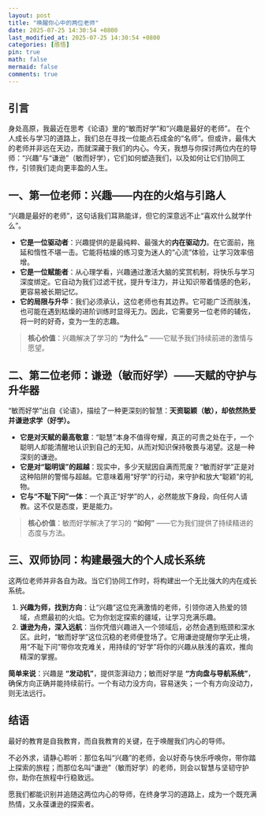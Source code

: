 ```yaml
---
layout: post
title: "唤醒你心中的两位老师"
date: 2025-07-25 14:30:54 +0800
last_modified_at: 2025-07-25 14:30:54 +0800
categories: [感悟]
pin: true
math: false
mermaid: false
comments: true
---
```



## 引言

身处高原，我最近在思考《论语》里的“敏而好学”和“兴趣是最好的老师”。
在个人成长与学习的道路上，我们总在寻找一位能点石成金的“名师”。但或许，最伟大的老师并非远在天边，而就深藏于我们的内心。今天，我想与你探讨两位内在的导师：“兴趣”与“谦逊”（敏而好学），它们如何塑造我们，以及如何让它们协同工作，引领我们走向更丰盈的人生。

## 一、第一位老师：兴趣——内在的火焰与引路人

“兴趣是最好的老师”，这句话我们耳熟能详，但它的深意远不止“喜欢什么就学什么”。

*   **它是一位驱动者**：兴趣提供的是最纯粹、最强大的**内在驱动力**。在它面前，拖延和惰性不堪一击。它能将枯燥的练习变为迷人的“心流”体验，让学习效率倍增。
*   **它是一位赋能者**：从心理学看，兴趣通过激活大脑的奖赏机制，将快乐与学习深度绑定。它自动为我们过滤干扰，提升专注力，并让知识带着情感的色彩，更容易被长期记忆。
*   **它的局限与升华**：我们必须承认，这位老师也有其边界。它可能广泛而肤浅，也可能在遇到枯燥的进阶训练时显得无力。因此，它需要另一位老师的辅佐，将一时的好奇，变为一生的志趣。

> **核心价值**：兴趣解决了学习的 **“为什么”** ——它赋予我们持续前进的激情与愿望。

## 二、第二位老师：谦逊（敏而好学）——天赋的守护与升华器

“敏而好学”出自《论语》，描绘了一种更深刻的智慧：**天资聪颖（敏），却依然热爱并谦逊求学（好学）。**

*   **它是对天赋的最高敬意**：“聪慧”本身不值得夸耀，真正的可贵之处在于，一个聪明人却能清醒地认识到自己的无知，从而对知识保持敬畏与渴望。这是一种深刻的谦逊。
*   **它是对“聪明误”的超越**：现实中，多少天赋因自满而荒废？“敏而好学”正是对这种陷阱的警惕与超越。它意味着用“好学”的行动，来守护和放大“聪颖”的礼物。
*   **它与“不耻下问”一体**：一个真正“好学”的人，必然能放下身段，向任何人请教。这不仅是态度，更是能力。

> **核心价值**：敏而好学解决了学习的 **“如何”** ——它为我们提供了持续精进的态度与方法。

## 三、双师协同：构建最强大的个人成长系统

这两位老师并非各自为政。当它们协同工作时，将构建出一个无比强大的内在成长系统。

1.  **兴趣为师，找到方向**：让“兴趣”这位充满激情的老师，引领你进入热爱的领域，点燃最初的火焰。它为你划定探索的疆域，让学习充满乐趣。
2.  **谦逊为舟，深入远航**：当你凭借兴趣进入一个领域后，必然会遇到瓶颈和深水区。此时，“敏而好学”这位沉稳的老师便登场了。它用谦逊提醒你学无止境，用“不耻下问”带你攻克难关，用持续的“好学”将你的兴趣从肤浅的喜欢，推向精深的掌握。

**简单来说**：兴趣是 **“发动机”**，提供澎湃动力；敏而好学是 **“方向盘与导航系统”**，确保方向正确并能持续前行。一个有动力没方向，容易迷失；一个有方向没动力，则无法远行。

## 结语

最好的教育是自我教育，而自我教育的关键，在于唤醒我们内心的导师。

不必外求，请静心聆听：那位名叫“兴趣”的老师，会以好奇与快乐呼唤你，带你踏上探索的旅程；而那位名叫“谦逊”（敏而好学）的老师，则会以智慧与坚韧守护你，助你在旅程中行稳致远。

愿我们都能识别并追随这两位内心的导师，在终身学习的道路上，成为一个既充满热情，又永葆谦逊的探索者。
